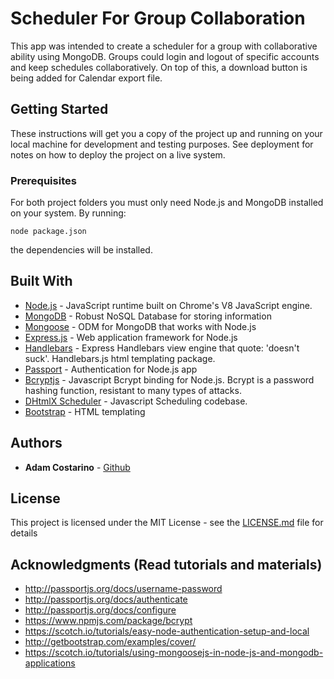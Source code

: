 # Scheduler For Group Collaboration

This app was intended to create a scheduler for a group with collaborative ability using MongoDB. Groups could login and logout of specific accounts and keep schedules collaboratively. On top of this, a download button is being added for Calendar export file.

## Getting Started

These instructions will get you a copy of the project up and running on your local machine for development and testing purposes. See deployment for notes on how to deploy the project on a live system.

### Prerequisites

For both project folders you must only need Node.js and MongoDB installed on your system. By running:

```
node package.json
```
the dependencies will be installed.

## Built With

* [Node.js](https://nodejs.org/en/) - JavaScript runtime built on Chrome's V8 JavaScript engine.
* [MongoDB](https://www.mongodb.com/) - Robust NoSQL Database for storing information
* [Mongoose](http://mongoosejs.com/) - ODM for MongoDB that works with Node.js
* [Express.js](https://expressjs.com/) - Web application framework for Node.js
* [Handlebars](https://github.com/ericf/express-handlebars) - Express Handlebars view engine that quote: 'doesn't suck'. Handlebars.js html templating package.
* [Passport](http://passportjs.org/) - Authentication for Node.js app
* [Bcryptjs](https://www.npmjs.com/package/bcryptjs) - Javascript Bcrypt binding for Node.js. Bcrypt is a password hashing function, resistant to many types of attacks.
* [DHtmlX Scheduler](https://dhtmlx.com/docs/products/dhtmlxScheduler/) - Javascript Scheduling codebase.
* [Bootstrap](http://getbootstrap.com/getting-started/#examples) - HTML templating

## Authors

* **Adam Costarino** - [Github](https://github.com/ajcost)

## License

This project is licensed under the MIT License - see the [LICENSE.md](LICENSE.md) file for details

## Acknowledgments (Read tutorials and materials)

* http://passportjs.org/docs/username-password
* http://passportjs.org/docs/authenticate
* http://passportjs.org/docs/configure
* https://www.npmjs.com/package/bcrypt
* https://scotch.io/tutorials/easy-node-authentication-setup-and-local
* http://getbootstrap.com/examples/cover/
* https://scotch.io/tutorials/using-mongoosejs-in-node-js-and-mongodb-applications

